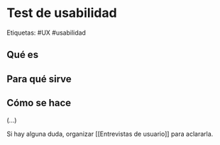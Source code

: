 # Test de usabilidad
Etiquetas: #UX #usabilidad

## Qué es

## Para qué sirve

## Cómo se hace
(...)

Si hay alguna duda, organizar [[Entrevistas de usuario]] para aclararla.